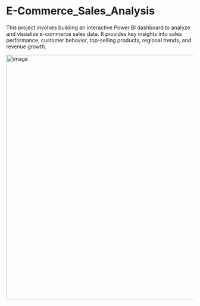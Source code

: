 # E-Commerce_Sales_Analysis
This project involves building an interactive Power BI dashboard to analyze and visualize e-commerce sales data. It provides key insights into sales performance, customer behavior, top-selling products, regional trends, and revenue growth.


<img width="1166" height="657" alt="image" src="https://github.com/user-attachments/assets/6aed33e2-c653-4e0f-8584-6c3a16685784" />

